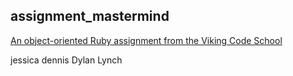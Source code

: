 ## assignment_mastermind

[An object-oriented Ruby assignment from the Viking Code School](http://www.vikingcodeschool.com)

jessica dennis
Dylan Lynch
